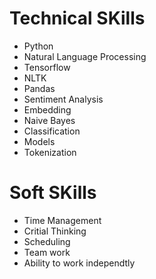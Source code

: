 # Technical SKills

- Python
- Natural Language Processing
- Tensorflow
- NLTK
- Pandas
- Sentiment Analysis
- Embedding
- Naive Bayes
- Classification
- Models
- Tokenization

# Soft SKills

- Time Management
- Critial Thinking
- Scheduling
- Team work
- Ability to work independtly
